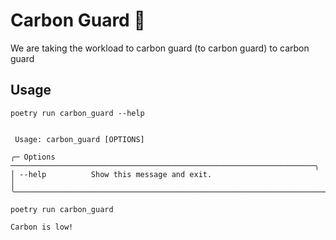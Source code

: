# Carbon Guard 👮

We are taking the workload to carbon guard (to carbon guard)  to carbon guard


## Usage

```shell,script(name="usage", expected_exit_code=0)
poetry run carbon_guard --help
```

``` ,verify(script_name="usage", stream=stdout)
                                                                                
 Usage: carbon_guard [OPTIONS]                                                  
                                                                                
╭─ Options ────────────────────────────────────────────────────────────────────╮
│ --help          Show this message and exit.                                  │
╰──────────────────────────────────────────────────────────────────────────────╯

```

```shell,script(name="carbon_check",  expected_exit_code=0)
poetry run carbon_guard 
```

``` ,verify(script_name="carbon_check", stream=stdout)
Carbon is low!
```